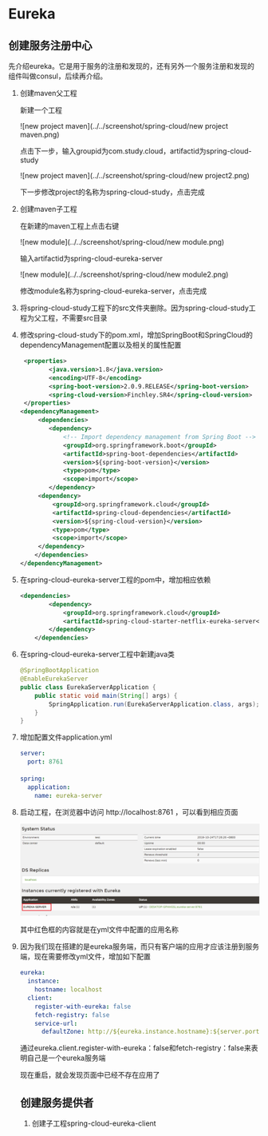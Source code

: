 # Eureka

##  创建服务注册中心

先介绍eureka。它是用于服务的注册和发现的，还有另外一个服务注册和发现的组件叫做consul，后续再介绍。

1. 创建maven父工程

   新建一个工程

   ![new project maven](../../screenshot/spring-cloud/new project maven.png)

   点击下一步，输入groupid为com.study.cloud，artifactid为spring-cloud-study

   ![new project maven](../../screenshot/spring-cloud/new project2.png)

   下一步修改project的名称为spring-cloud-study，点击完成

2. 创建maven子工程

   在新建的maven工程上点击右键

   ![new module](../../screenshot/spring-cloud/new module.png)
   
   输入artifactid为spring-cloud-eureka-server
   
   ![new module](../../screenshot/spring-cloud/new module2.png)
   
   修改module名称为spring-cloud-eureka-server，点击完成
   
3. 将spring-cloud-study工程下的src文件夹删除。因为spring-cloud-study工程为父工程，不需要src目录

4. 修改spring-cloud-study下的pom.xml，增加SpringBoot和SpringCloud的dependencyManagement配置以及相关的属性配置

   ```xml
    <properties>
           <java.version>1.8</java.version>
           <encoding>UTF-8</encoding>
           <spring-boot-version>2.0.9.RELEASE</spring-boot-version>
           <spring-cloud-version>Finchley.SR4</spring-cloud-version>
    </properties>
   <dependencyManagement>
        <dependencies>
           <dependency>
               <!-- Import dependency management from Spring Boot -->
               <groupId>org.springframework.boot</groupId>
               <artifactId>spring-boot-dependencies</artifactId>
               <version>${spring-boot-version}</version>
               <type>pom</type>
               <scope>import</scope>
           </dependency>
   		<dependency>
   			<groupId>org.springframework.cloud</groupId>
   			<artifactId>spring-cloud-dependencies</artifactId>
   			<version>${spring-cloud-version}</version>
   			<type>pom</type>
   			<scope>import</scope>
   		</dependency>
       </dependencies>
   </dependencyManagement>
   ```

   

5. 在spring-cloud-eureka-server工程的pom中，增加相应依赖

   ```xml
   <dependencies>
           <dependency>
               <groupId>org.springframework.cloud</groupId>
               <artifactId>spring-cloud-starter-netflix-eureka-server</artifactId>
           </dependency>
       </dependencies>
   ```

   

6. 在spring-cloud-eureka-server工程中新建java类

   ```java
   @SpringBootApplication
   @EnableEurekaServer
   public class EurekaServerApplication {
       public static void main(String[] args) {
           SpringApplication.run(EurekaServerApplication.class, args);
       }
   }
   ```

7. 增加配置文件application.yml

   ```yaml
   server:
     port: 8761
   
   spring:
     application:
       name: eureka-server
   ```

   

8. 启动工程，在浏览器中访问 http://localhost:8761 ，可以看到相应页面

   ![eureka](../../screenshot/spring-cloud/eureka.png)

   其中红色框的内容就是在yml文件中配置的应用名称

9. 因为我们现在搭建的是eureka服务端，而只有客户端的应用才应该注册到服务端，现在需要修改yml文件，增加如下配置

   ```yaml
   eureka:
     instance:
       hostname: localhost
     client:
       register-with-eureka: false
       fetch-registry: false
       service-url:
         defaultZone: http://${eureka.instance.hostname}:${server.port}/eureka
   ```

    通过eureka.client.register-with-eureka：false和fetch-registry：false来表明自己是一个eureka服务端

   现在重启，就会发现页面中已经不存在应用了

   

   ## 创建服务提供者

   1. 创建子工程spring-cloud-eureka-client

   

   